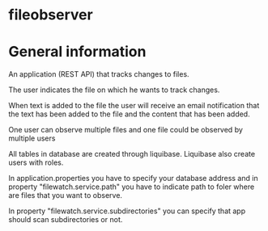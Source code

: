 # fileobserver

# General information

An application (REST API) that tracks changes to files. 

The user indicates the file on which he wants to track changes. 

When text is added to the file the user will receive an email notification
that the text has been added to the file and the content that has been added.

One user can observe multiple files and one file could be observed by multiple users

All tables in database are created through liquibase. 
Liquibase also create users with roles.


In application.properties you have to specify your database address 
and in property "filewatch.service.path" you have to indicate path to foler
where are files that you want to observe.

In property "filewatch.service.subdirectories" you can specify that app 
should scan subdirectories or not.
